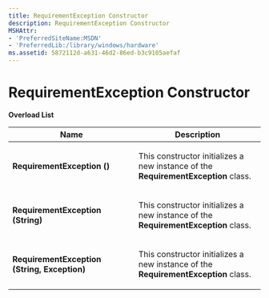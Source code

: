 ```yaml
---
title: RequirementException Constructor
description: RequirementException Constructor
MSHAttr:
- 'PreferredSiteName:MSDN'
- 'PreferredLib:/library/windows/hardware'
ms.assetid: 5872112d-a631-46d2-86ed-b3c9105aefaf
---
```


# RequirementException Constructor


**Overload List**

<table>
<colgroup>
<col width="50%" />
<col width="50%" />
</colgroup>
<thead>
<tr class="header">
<th>Name</th>
<th>Description</th>
</tr>
</thead>
<tbody>
<tr class="odd">
<td><p><strong>RequirementException ()</strong></p></td>
<td><p>This constructor initializes a new instance of the <strong>RequirementException</strong> class.</p></td>
</tr>
<tr class="even">
<td><p><strong>RequirementException (String)</strong></p></td>
<td><p>This constructor initializes a new instance of the <strong>RequirementException</strong> class.</p></td>
</tr>
<tr class="odd">
<td><p><strong>RequirementException (String, Exception)</strong></p></td>
<td><p>This constructor initializes a new instance of the <strong>RequirementException</strong> class.</p></td>
</tr>
</tbody>
</table>

 

 

 






